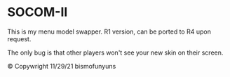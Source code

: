 # SOCOM-II

This is my menu model swapper. R1 version, can be ported to R4 upon request. 

The only bug is that other players won't see your new skin on their screen.





© Copywright 11/29/21 bismofunyuns
